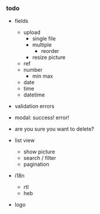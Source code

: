 ### todo

- fields
    - upload
        - single file
        - multiple
            - reorder
        - resize picture
    - ref
    - number
        - min max
    - date
    - time
    - datetime
    
- validation errors
- modal: success! error!
- are you sure you want to delete?
- list view
    - show picture
    - search / filter
    - pagination
- i18n
    - rtl
    - heb
- logo